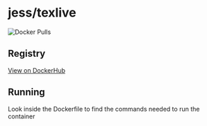 # jess/texlive

![Docker Pulls](https://img.shields.io/docker/pulls/jess/texlive)



## Registry

[View on DockerHub](https://hub.docker.com/r/jess/texlive)

## Running

Look inside the Dockerfile to find the commands needed to run the container
